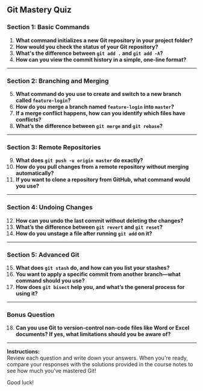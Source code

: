 ## Git Mastery Quiz

### Section 1: Basic Commands
1. **What command initializes a new Git repository in your project folder?**  
2. **How would you check the status of your Git repository?**  
3. **What's the difference between `git add .` and `git add -A`?**  
4. **How can you view the commit history in a simple, one-line format?**

---

### Section 2: Branching and Merging
5. **What command do you use to create and switch to a new branch called `feature-login`?**  
6. **How do you merge a branch named `feature-login` into `master`?**  
7. **If a merge conflict happens, how can you identify which files have conflicts?**  
8. **What’s the difference between `git merge` and `git rebase`?**

---

### Section 3: Remote Repositories
9. **What does `git push -u origin master` do exactly?**  
10. **How do you pull changes from a remote repository without merging automatically?**  
11. **If you want to clone a repository from GitHub, what command would you use?**

---

### Section 4: Undoing Changes
12. **How can you undo the last commit without deleting the changes?**  
13. **What’s the difference between `git revert` and `git reset`?**  
14. **How do you unstage a file after running `git add` on it?**

---

### Section 5: Advanced Git
15. **What does `git stash` do, and how can you list your stashes?**  
16. **You want to apply a specific commit from another branch—what command should you use?**  
17. **How does `git bisect` help you, and what’s the general process for using it?**

---

### Bonus Question
18. **Can you use Git to version-control non-code files like Word or Excel documents? If yes, what limitations should you be aware of?**

---

**Instructions:**  
Review each question and write down your answers. When you're ready, compare your responses with the solutions provided in the course notes to see how much you've mastered Git!

Good luck!
